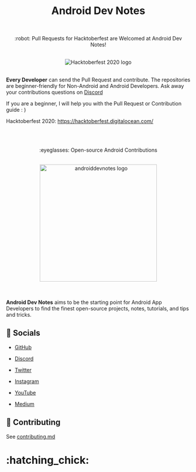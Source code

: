 <h1 align="center">Android Dev Notes</h1>

</br>

<p align="center">
:robot: Pull Requests for Hacktoberfest are Welcomed at Android Dev Notes!
</p>

<br>

<div align="center">
	<img src="https://raw.githubusercontent.com/androiddevnotes/androiddevnotes/master/assets/hacktoberfest2020.jpg" alt="Hacktoberfest 2020 logo"></img>   
</div>

<br>

**Every Developer** can send the Pull Request and contribute. The repositories are beginner-friendly for Non-Android and Android Developers. Ask away your contributions questions on [Discord](https://discord.gg/vBnEhuC)

If you are a beginner, I will help you with the Pull Request or Contribution guide : )

Hacktoberfest 2020: https://hacktoberfest.digitalocean.com/

<br>

<br>

<p align="center">
:eyeglasses: Open-source Android Contributions
</p>

<br>

<div align="center">
	<img width="320px" src="https://raw.githubusercontent.com/androiddevnotes/androiddevnotes/master/assets/androiddevnotes.png" alt="androiddevnotes logo"></img>   
</div>

<br>

<br>

**Android Dev Notes** aims to be the starting point for Android App Developers to find the finest open-source projects, notes, tutorials, and tips and tricks.

## :santa: Socials

- [GitHub](https://github.com/androiddevnotes)

- [Discord](https://discord.gg/vBnEhuC)

- [Twitter](https://twitter.com/androiddevnotes)

- [Instagram](https://www.instagram.com/androiddevnotes)

- [YouTube](https://www.youtube.com/channel/UCQATLaT0xKkSm-KKVQzpu0Q)

- [Medium](https://medium.com/@androiddevnotes)


## :memo: Contributing

See [contributing.md](https://github.com/androiddevnotes/androiddevnotes/blob/master/contributing.md)

<h1>:hatching_chick:</h1>